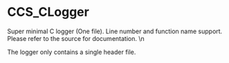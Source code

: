 # CCS_CLogger
Super minimal C logger (One file). Line number and function name support. Please refer to the source for documentation. \n

The logger only contains a single header file.
